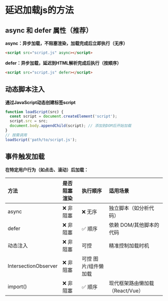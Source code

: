 # 延迟加载js的方法


## async 和 defer 属性（推荐）

**async：异步加载，不阻塞渲染，加载完成后立即执行（无序）**

```html
<script src="script.js" async></script>
```

**defer：异步加载，延迟到HTML解析完成后执行（按顺序）**

```html
<script src="script.js" defer></script>
```

## 动态脚本注入

**通过JavaScript动态创建标签script**

```js
function loadScript(src) {
  const script = document.createElement('script');
  script.src = src;
  document.body.appendChild(script); // 添加到DOM后开始加载
}
// 按需调用
loadScript('path/to/script.js');
```

## 事件触发加载

**在特定用户行为（如点击、滚动）后加载：**






|方法	|是否阻塞渲染	|执行顺序	|适用场景|
|:-----------------|:-----------------|:-----------------|:-----------------|
|async	|❌ 非阻塞|	❌ 无序|	独立脚本（如分析代码）|
|defer|	❌ 非阻塞|	✅ 顺序|	依赖 DOM/其他脚本的代码|
|动态注入|	❌ 非阻塞|	可控|	精准控制加载时机|
|IntersectionObserver|	❌ 非阻塞|	可控	图片/组件懒加载|
|import()|	❌ 非阻塞|	✅ 顺序|	现代框架路由懒加载（React/Vue）|
<!-- 这个过程可分为`网络请求阶段`、`服务器处理阶段`、`浏览器解析渲染阶段`三大模块，涉及`DNS解析`、`TCP连接`、`HTTP协议`、`渲染管线等`核心技术点。下面我会分层展开说明。

网络请求阶段:

+ DNS查询:浏览器首先检查本地缓存（如Chrome的DNS缓存），若无则向ISP的DNS服务器递归查询，最终解析出IP地址。优化手段如dns-prefetch可提前预解析。
+ TCP连接:通过三次握手建立TCP连接，HTTPS还需TLS握手（如TLS 1.3的0-RTT优化）。HTTP/2的多路复用或HTTP/3的QUIC协议可解决队头阻塞。
+ HTTP请求:浏览器构造HTTP请求报文，包含方法（GET/POST）、头部（如Accept-Encoding: br支持Brotli压缩）、Cookie（注意SameSite安全属性）。

 服务器处理阶段:

 + 反向代理与负载均衡:请求可能先到达Nginx/CDN，通过负载均衡算法（如轮询）分发到后端服务器，期间可能经过WAF防火墙的安全检测。

 + 后台处理:服务器生成响应时，可能使用Cache-Control: max-age=3600强缓存，或ETag协商缓存。静态资源建议托管到Cookie-Free域名。

 浏览器解析与渲染:

 + 关键渲染路径:解析HTML生成DOM树，解析CSS生成CSSOM树，合并为渲染树后计算布局（Layout），最后分图层绘制（Paint）和合成（Composite）。< script>会阻塞解析，可通过async/defer优化。

 + 性能优化点：内联关键CSS、图片懒加载、content-visibility: auto跳过屏外渲染，都是常见优化手段。

 > 整个过程涉及网络、操作系统、浏览器引擎、前端性能优化等多领域知识。如果想进一步优化，可以从减少关键资源数（如SSR）、利用HTTP/3的QUIC协议、采用Islands架构等方面深入。实际工作中我会用Lighthouse分析各阶段耗时，针对性优化。 -->


<!-- :::details
+ DNS查询具体步骤？→ 展开本地缓存、递归/迭代查询。
+ 如何优化首屏时间？→ 关键资源预加载、SSR、代码分割。
+ 渲染阶段为什么需要图层？ → 解释GPU加速与合成机制。
::: -->



<!-- + 浏览器先判断是否为合法的url格式，不合法则在搜索引擎中搜索
+ 合法后，DNS解析会先判断缓存中是否有url的ip地址。
+ 缓存的查询顺序是：浏览器缓存 -> 操作系统缓存（本地的hosts文件） -> 路由器缓存 -> 本地的DNS服务器缓存
+ 在缓存中没有的情况，则向服务器发起请求查询ip地址。
+ 查询IP地址的顺序是：根域名服务器 -> 顶级域名服务器 -> 权威域名服务器。直到查找到返回，并将其存储在缓存中下次使用
+ TSP建立连接，也就是三次握手
+ 第一次握手，携带建立连接请求SYN=1和随机序列seq=x
+ 第二次握手，携带确定字段ACK=1、连接请求SYN=1、随机序列seq=y和ack为上一次握手的seq+1，就是x+1
+ 第三次握手，携带确定字段ACK=1、ack=y+1、seq=x+1
+ 如果是https，还有一个TLS四次握手
+ 第一次握手，客户端向服务端发送 支持的协议版本 + 支持的加密方法 + 生成的随机数
+ 第二次握手，服务端向客户端发送 证书 + 公钥 + 随机数
+ 第三次握手前，客户端会先验证证书有没有过期、域名对不对、是否可信机构颁发的。
+ 没有问题或者用户接受不受信的证书，浏览器会生成一个新的随机数
+ 第三次握手，将之前的三个随机数通过一定的算法生成会话秘钥，之后的加密解密都是用这个秘钥
+ 第四次握手，服务端收到回复，是用确定的加密方法进行解密，得到第三个随机数，使用同样的算法计算出会话秘钥
+ 建立连接之后，浏览器发送http请求
+ 请求报文由请求行、请求头、空行和请求体组成
+ 服务器解析请求报文，返回响应报文
+ 响应报文由响应行、响应头、空行和响应体组成，我们需要的html文件就在响应体中
+ 浏览器拿到html文件并开始解析，构建dom tree。遇到css文件，下载并构建CSSOM tree。等到两者都构建完成之后，一起构建Render tree。然后进行布局和绘制
+ 其中遇到了script标签，则停止构建dom tree，等下载完成之后才会继续构建dom tree
+ 当资源传输完毕之后，TSP关闭连接，进行四次挥手的操作，其中四次挥手的操作客户端和服务器都可以发起
+ 第一次挥手，携带断开连接的FIN=1、确定字段ACK=1、随机序列seq=u，ack=v
+ 第二次挥手，携带确定字段ACK=1、随机序列seq=v，ack=u+1
+ 第三次挥手，携带确定字段ACK=1、断开连接FIN=1、随机序列seq=w、ack=u+1
+ 第四次挥手，携带确定字段ACK=1，随机序列seq=u+1，ack=w+1
+ 等待2MSL后进入关闭状态
+ 断开连接，结束通讯 -->


